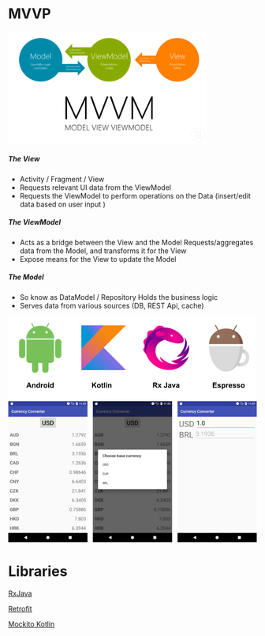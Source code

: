 # MVVP

<img src="https://raw.githubusercontent.com/fernandocs/currency-converter-mvvm-kotlin-rx/master/images/mvvm-flow.png" alt="layers" height="80%" width="80%">

##### The View
- Activity / Fragment / View
- Requests relevant UI data from the ViewModel
- Requests the ViewModel to perform operations on the Data (insert/edit data based on user input )

##### The ViewModel
- Acts as a bridge between the View and the Model
Requests/aggregates data from the Model, and transforms it for the View
- Expose means for the View to update the Model

##### The Model
- So know as DataModel / Repository
Holds the business logic
- Serves data from various sources (DB, REST Api, cache)


<img src="https://raw.githubusercontent.com/fernandocs/currency-converter-mvvm-kotlin-rx/master/images/core.png" alt="layers"/>

<img src="https://raw.githubusercontent.com/fernandocs/currency-converter-mvvm-kotlin-rx/master/images/app.png" alt="layers"/>

# Libraries

[RxJava](https://github.com/ReactiveX/RxJava)

[Retrofit](https://github.com/square/retrofit)

[Mockito Kotlin](https://github.com/nhaarman/mockito-kotlin)
